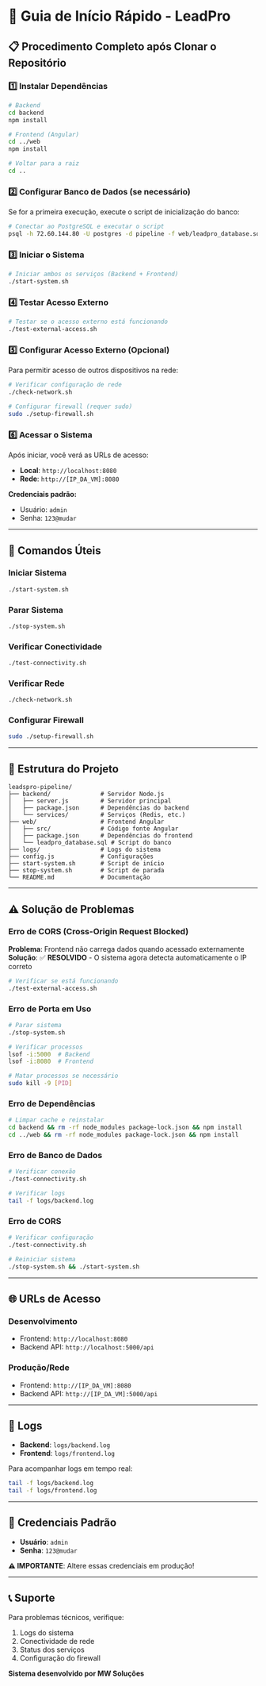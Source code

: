 # 🚀 Guia de Início Rápido - LeadPro

## 📋 Procedimento Completo após Clonar o Repositório

### 1️⃣ **Instalar Dependências**

```bash
# Backend
cd backend
npm install

# Frontend (Angular)
cd ../web
npm install

# Voltar para a raiz
cd ..
```

### 2️⃣ **Configurar Banco de Dados (se necessário)**

Se for a primeira execução, execute o script de inicialização do banco:

```bash
# Conectar ao PostgreSQL e executar o script
psql -h 72.60.144.80 -U postgres -d pipeline -f web/leadpro_database.sql
```

### 3️⃣ **Iniciar o Sistema**

```bash
# Iniciar ambos os serviços (Backend + Frontend)
./start-system.sh
```

### 4️⃣ **Testar Acesso Externo**

```bash
# Testar se o acesso externo está funcionando
./test-external-access.sh
```

### 5️⃣ **Configurar Acesso Externo (Opcional)**

Para permitir acesso de outros dispositivos na rede:

```bash
# Verificar configuração de rede
./check-network.sh

# Configurar firewall (requer sudo)
sudo ./setup-firewall.sh
```

### 6️⃣ **Acessar o Sistema**

Após iniciar, você verá as URLs de acesso:

- **Local**: `http://localhost:8080`
- **Rede**: `http://[IP_DA_VM]:8080`

**Credenciais padrão:**
- Usuário: `admin`
- Senha: `123@mudar`

---

## 🔧 Comandos Úteis

### Iniciar Sistema
```bash
./start-system.sh
```

### Parar Sistema
```bash
./stop-system.sh
```

### Verificar Conectividade
```bash
./test-connectivity.sh
```

### Verificar Rede
```bash
./check-network.sh
```

### Configurar Firewall
```bash
sudo ./setup-firewall.sh
```

---

## 📁 Estrutura do Projeto

```
leadspro-pipeline/
├── backend/              # Servidor Node.js
│   ├── server.js         # Servidor principal
│   ├── package.json      # Dependências do backend
│   └── services/         # Serviços (Redis, etc.)
├── web/                  # Frontend Angular
│   ├── src/              # Código fonte Angular
│   ├── package.json      # Dependências do frontend
│   └── leadpro_database.sql # Script do banco
├── logs/                 # Logs do sistema
├── config.js             # Configurações
├── start-system.sh       # Script de início
├── stop-system.sh        # Script de parada
└── README.md             # Documentação
```

---

## ⚠️ Solução de Problemas

### Erro de CORS (Cross-Origin Request Blocked)
**Problema**: Frontend não carrega dados quando acessado externamente
**Solução**: ✅ **RESOLVIDO** - O sistema agora detecta automaticamente o IP correto

```bash
# Verificar se está funcionando
./test-external-access.sh
```

### Erro de Porta em Uso
```bash
# Parar sistema
./stop-system.sh

# Verificar processos
lsof -i:5000  # Backend
lsof -i:8080  # Frontend

# Matar processos se necessário
sudo kill -9 [PID]
```

### Erro de Dependências
```bash
# Limpar cache e reinstalar
cd backend && rm -rf node_modules package-lock.json && npm install
cd ../web && rm -rf node_modules package-lock.json && npm install
```

### Erro de Banco de Dados
```bash
# Verificar conexão
./test-connectivity.sh

# Verificar logs
tail -f logs/backend.log
```

### Erro de CORS
```bash
# Verificar configuração
./test-connectivity.sh

# Reiniciar sistema
./stop-system.sh && ./start-system.sh
```

---

## 🌐 URLs de Acesso

### Desenvolvimento
- Frontend: `http://localhost:8080`
- Backend API: `http://localhost:5000/api`

### Produção/Rede
- Frontend: `http://[IP_DA_VM]:8080`
- Backend API: `http://[IP_DA_VM]:5000/api`

---

## 📝 Logs

- **Backend**: `logs/backend.log`
- **Frontend**: `logs/frontend.log`

Para acompanhar logs em tempo real:
```bash
tail -f logs/backend.log
tail -f logs/frontend.log
```

---

## 🔐 Credenciais Padrão

- **Usuário**: `admin`
- **Senha**: `123@mudar`

**⚠️ IMPORTANTE**: Altere essas credenciais em produção!

---

## 📞 Suporte

Para problemas técnicos, verifique:
1. Logs do sistema
2. Conectividade de rede
3. Status dos serviços
4. Configuração do firewall

**Sistema desenvolvido por MW Soluções**
